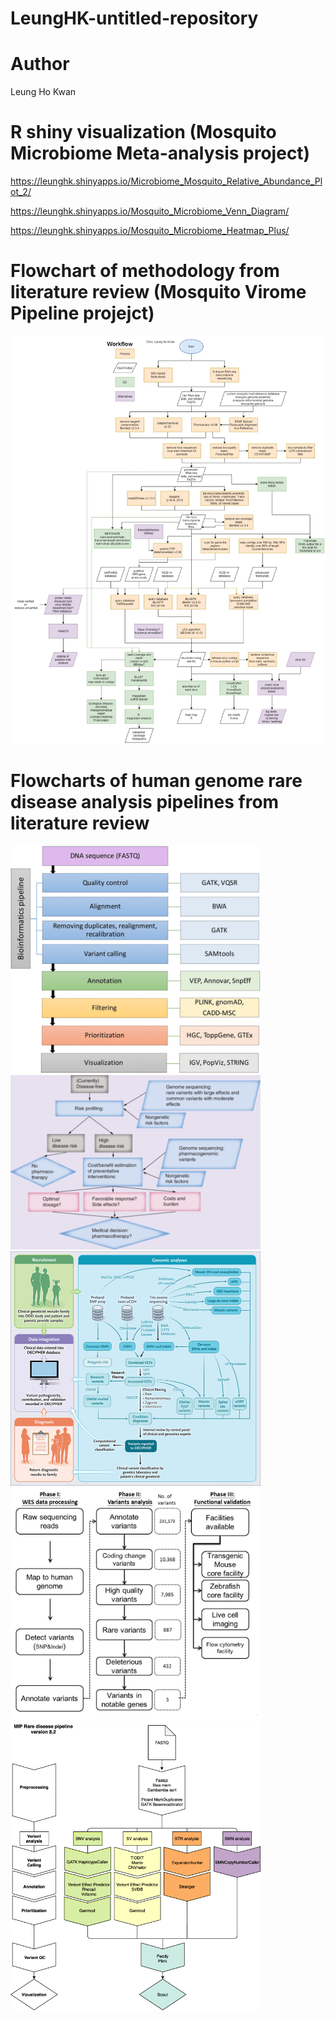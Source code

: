 # LeungHK-untitled-repository

# Author
Leung Ho Kwan

# R shiny visualization (Mosquito Microbiome Meta-analysis project)

https://leunghk.shinyapps.io/Microbiome_Mosquito_Relative_Abundance_Plot_2/

https://leunghk.shinyapps.io/Mosquito_Microbiome_Venn_Diagram/

https://leunghk.shinyapps.io/Mosquito_Microbiome_Heatmap_Plus/

# Flowchart of methodology from literature review (Mosquito Virome Pipeline projejct)
![Hi alt text](https://github.com/LeungHK/MVP/blob/main/mosq%20virome%20workflow.jpg)


# Flowcharts of human genome rare disease analysis pipelines from literature review
<!--  ![Hi alt text](https://github.com/LeungHK/LeungHK-untitled-repository/blob/main/images/human%20genome%20rare%20disease%20analysis%20pipeline%205.png | width=100) -->
<!-- <img src="https://camo.githubusercontent.com/..." data-canonical-src="https://gyazo.com/eb5c5741b6a9a16c692170a41a49c858.png" width="200" height="400" /> -->
<img src="https://github.com/LeungHK/LeungHK-untitled-repository/blob/main/images/human%20genome%20rare%20disease%20analysis%20pipeline%201.png" width="400" />  <img src="https://github.com/LeungHK/LeungHK-untitled-repository/blob/main/images/human%20genome%20rare%20disease%20analysis%20pipeline%202.png" width="400" /> <img src="https://github.com/LeungHK/LeungHK-untitled-repository/blob/main/images/human%20genome%20rare%20disease%20analysis%20pipeline%203.jpeg" width="400" /> <img src="https://github.com/LeungHK/LeungHK-untitled-repository/blob/main/images/human%20genome%20rare%20disease%20analysis%20pipeline%204.jpg" width="400" /> <img src="https://github.com/LeungHK/LeungHK-untitled-repository/blob/main/images/human%20genome%20rare%20disease%20analysis%20pipeline%205.png" width="400" />
